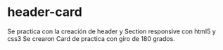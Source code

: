 # header-card
Se practica con la creación de header y Section responsive con html5 y css3
Se crearon Card de practica con giro de 180 grados.
